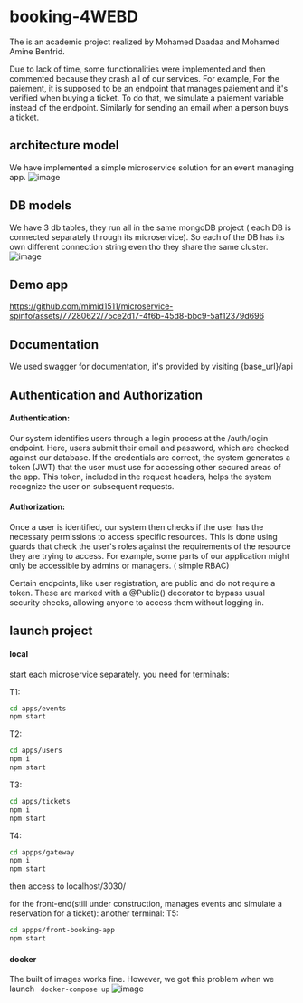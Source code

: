 # booking-4WEBD
The is an academic project realized by Mohamed Daadaa and Mohamed Amine Benfrid.

Due to lack of time, some functionalities were implemented and then commented because they crash all of our services.
For example, For the paiement, it is supposed to be an endpoint that manages paiement and it's verified when buying a ticket. To do that, we simulate a paiement variable instead of the endpoint.
Similarly for sending an email when a person buys a ticket.

## architecture model
We have implemented a simple microservice solution for an event managing app.
![image](https://github.com/mimid1511/microservice-spinfo/assets/77280622/d6c96f5c-42c5-44bb-b8ae-1bc83d6ce27a)


## DB models
We have 3 db tables, they run all in the same mongoDB project ( each DB is connected separately through its microservice). So each of the DB has its own different connection string even tho they share the same cluster.
![image](https://github.com/mimid1511/microservice-spinfo/assets/77280622/cd764bbd-d783-4465-8c9b-12ce5f702ef1)

## Demo app
https://github.com/mimid1511/microservice-spinfo/assets/77280622/75ce2d17-4f6b-45d8-bbc9-5af12379d696



## Documentation
We used swagger for documentation, it's provided by visiting  {base_url}/api

## Authentication and Authorization
#### Authentication:
Our system identifies users through a login process at the /auth/login endpoint. Here, users submit their email and password, which are checked against our database. If the credentials are correct, the system generates a token (JWT) that the user must use for accessing other secured areas of the app. This token, included in the request headers, helps the system recognize the user on subsequent requests.

#### Authorization:
Once a user is identified, our system then checks if the user has the necessary permissions to access specific resources. This is done using guards that check the user's roles against the requirements of the resource they are trying to access. For example, some parts of our application might only be accessible by admins or managers. ( simple RBAC)

Certain endpoints, like user registration, are public and do not require a token. These are marked with a @Public() decorator to bypass usual security checks, allowing anyone to access them without logging in.

## launch project
#### local
start each microservice separately. you need for terminals:

T1:
```bash
cd apps/events
npm start
```
T2:
```bash
cd apps/users
npm i
npm start
```
T3:
```bash
cd apps/tickets
npm i
npm start
```
T4:
```bash
cd appps/gateway
npm i
npm start
```
then access to localhost/3030/

for the front-end(still under construction, manages events and simulate a reservation for a ticket):
another terminal:
T5:
```bash
cd appps/front-booking-app
npm start
```

#### docker
The built of images works fine. However, we got this problem when we launch ``` docker-compose up``` 
![image](https://github.com/mimid1511/microservice-spinfo/assets/77280622/213db437-5cd8-450b-85d7-cee508b9c3cb)

